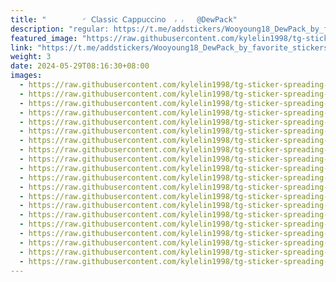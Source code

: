 ```yaml
---
title: "‌        ◜ 𝖢𝗅𝖺ss𝗂𝖼‌ 𝖢𝖺𝗉𝗉𝗎𝖼𝖼𝗂𝗇𝗈  ៸ ៸   @DewPack"
description: "regular: https://t.me/addstickers/Wooyoung18_DewPack_by_favorite_stickers_bot"
featured_image: "https://raw.githubusercontent.com/kylelin1998/tg-sticker-spreading-worldwide-images/main/img/2d7a8eb8-7fcf-4413-9d52-bea02aaa9777.jpg"
link: "https://t.me/addstickers/Wooyoung18_DewPack_by_favorite_stickers_bot"
weight: 3
date: 2024-05-29T08:16:30+08:00
images:
  - https://raw.githubusercontent.com/kylelin1998/tg-sticker-spreading-worldwide-images/main/img/2d7a8eb8-7fcf-4413-9d52-bea02aaa9777.jpg
  - https://raw.githubusercontent.com/kylelin1998/tg-sticker-spreading-worldwide-images/main/img/f74993a7-3323-485e-b3fb-2fa1ecbbc937.jpg
  - https://raw.githubusercontent.com/kylelin1998/tg-sticker-spreading-worldwide-images/main/img/7ff3fe01-8684-42a4-9d50-9c651df50303.jpg
  - https://raw.githubusercontent.com/kylelin1998/tg-sticker-spreading-worldwide-images/main/img/292819d7-74f3-43a2-a433-6ccf97c81616.jpg
  - https://raw.githubusercontent.com/kylelin1998/tg-sticker-spreading-worldwide-images/main/img/c7b91c07-36f0-44a1-98e2-65b583ebc0fe.jpg
  - https://raw.githubusercontent.com/kylelin1998/tg-sticker-spreading-worldwide-images/main/img/5e7e6716-449c-453c-8393-45536edc982c.jpg
  - https://raw.githubusercontent.com/kylelin1998/tg-sticker-spreading-worldwide-images/main/img/847eefd3-fa58-443b-8ea6-b2267706732e.jpg
  - https://raw.githubusercontent.com/kylelin1998/tg-sticker-spreading-worldwide-images/main/img/eb56ad77-9523-4e91-b2aa-b4b20edfdcf2.jpg
  - https://raw.githubusercontent.com/kylelin1998/tg-sticker-spreading-worldwide-images/main/img/8819ceea-561c-4023-9c4a-4b719e8a10ec.jpg
  - https://raw.githubusercontent.com/kylelin1998/tg-sticker-spreading-worldwide-images/main/img/93df7550-8983-4c9d-bdc1-d0c05c88a0f3.jpg
  - https://raw.githubusercontent.com/kylelin1998/tg-sticker-spreading-worldwide-images/main/img/808a3280-4b84-4ac5-b021-8a0e2157a5f2.jpg
  - https://raw.githubusercontent.com/kylelin1998/tg-sticker-spreading-worldwide-images/main/img/4bf07492-dda8-41fd-9af1-1d5f139f30f2.jpg
  - https://raw.githubusercontent.com/kylelin1998/tg-sticker-spreading-worldwide-images/main/img/22ae7067-05e7-4150-b9a3-0f54e9521c44.jpg
  - https://raw.githubusercontent.com/kylelin1998/tg-sticker-spreading-worldwide-images/main/img/b1533bb6-924f-4919-9c5b-5139915927ab.jpg
  - https://raw.githubusercontent.com/kylelin1998/tg-sticker-spreading-worldwide-images/main/img/17c6baa2-eaee-4342-bd5d-e4e94770ae0c.jpg
  - https://raw.githubusercontent.com/kylelin1998/tg-sticker-spreading-worldwide-images/main/img/5b923948-2bbd-4f3d-b543-ebb75237da53.jpg
  - https://raw.githubusercontent.com/kylelin1998/tg-sticker-spreading-worldwide-images/main/img/b5cb8ea4-17ee-4823-bdf1-cc797dfca4aa.jpg
  - https://raw.githubusercontent.com/kylelin1998/tg-sticker-spreading-worldwide-images/main/img/f2d5038d-6309-4afd-80e1-1b4b0fc0c856.jpg
  - https://raw.githubusercontent.com/kylelin1998/tg-sticker-spreading-worldwide-images/main/img/c262f5d7-01fd-431d-9036-d86b86ab7e93.jpg
  - https://raw.githubusercontent.com/kylelin1998/tg-sticker-spreading-worldwide-images/main/img/2da29100-e2bd-41a8-b1c5-b477a3df86b1.jpg
---
```

